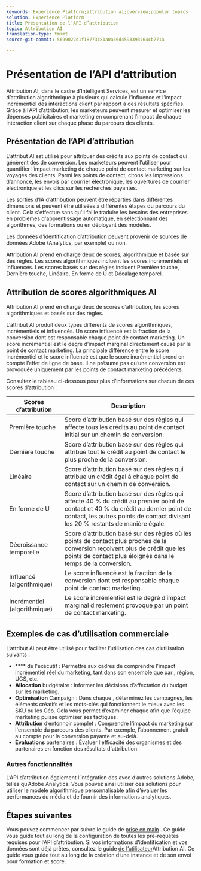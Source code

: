 ```yaml
---
keywords: Experience Platform;attribution ai;overview;popular topics
solution: Experience Platform
title: Présentation de l’API d’attribution
topic: Attribution AI
translation-type: tm+mt
source-git-commit: 5699022d1f18773c81a0a36d4593393764cb771a

---
```



# Présentation de l’API d’attribution

Attribution AI, dans le cadre d’Intelligent Services, est un service d’attribution algorithmique à plusieurs qui calcule l’influence et l’impact incrémentiel des interactions client par rapport à des résultats spécifiés. Grâce à l’API d’attribution, les marketeurs peuvent mesurer et optimiser les dépenses publicitaires et marketing en comprenant l’impact de chaque interaction client sur chaque phase du parcours des clients.

## Présentation de l’API d’attribution

L’attribut AI est utilisé pour attribuer des crédits aux points de contact qui génèrent des  de conversion. Les marketeurs peuvent l’utiliser pour quantifier l’impact marketing de chaque point de contact marketing sur les voyages des clients. Parmi les points de contact, citons les impressions d’annonce, les envois par courrier électronique, les ouvertures de courrier électronique et les clics sur les recherches payantes.

Les sorties d’IA d’attribution peuvent être réparties dans différentes dimensions et peuvent être utilisées à différentes étapes du parcours du client. Cela s&#39;effectue sans qu&#39;il faille traduire les besoins des entreprises en problèmes d&#39;apprentissage automatique, en sélectionnant des algorithmes, des formations ou en déployant des modèles.

Les données d’identification d’attribution peuvent provenir de sources de données Adobe (Analytics, par exemple) ou non.

Attribution AI prend en charge deux  de scores, algorithmique et basée sur des règles. Les scores algorithmiques incluent les scores incrémentiels et influencés. Les scores basés sur des règles incluent Première touche, Dernière touche, Linéaire, En forme de U et Décalage temporel.

## Attribution de scores algorithmiques AI

Attribution AI prend en charge deux  de scores d’attribution, les scores algorithmiques et basés sur des règles.

L’attribut AI produit deux types différents de scores algorithmiques, incrémentiels et influencés. Un score influencé est la fraction de la conversion dont est responsable chaque point de contact marketing. Un score incrémentiel est le degré d’impact marginal directement causé par le point de contact marketing. La principale différence entre le score incrémentiel et le score influencé est que le score incrémentiel prend en compte l’effet de ligne de base. Il ne présume pas qu’une conversion est provoquée uniquement par les points de contact marketing précédents.

Consultez le tableau ci-dessous pour plus d’informations sur chacun de ces scores d’attribution :

| Scores d’attribution | Description |
| ----- | ----------- |
| Première touche | Score d’attribution basé sur des règles qui affecte tous les crédits au point de contact initial sur un chemin de conversion. |
| Dernière touche | Score d’attribution basé sur des règles qui attribue tout le crédit au point de contact le plus proche de la conversion. |
| Linéaire | Score d’attribution basé sur des règles qui attribue un crédit égal à chaque point de contact sur un chemin de conversion. |
| En forme de U | Score d’attribution basé sur des règles qui affecte 40 % du crédit au premier point de contact et 40 % du crédit au dernier point de contact, les autres points de contact divisant les 20 % restants de manière égale. |
| Décroissance temporelle | Score d’attribution basé sur des règles où les points de contact plus proches de la conversion reçoivent plus de crédit que les points de contact plus éloignés dans le temps de la conversion. |
| Influencé (algorithmique) | Le score influencé est la fraction de la conversion dont est responsable chaque point de contact marketing. |
| Incrémentiel (algorithmique) | Le score incrémentiel est le degré d’impact marginal directement provoqué par un point de contact marketing. |

## Exemples de cas d’utilisation commerciale

L’attribut AI peut être utilisé pour faciliter l’utilisation des cas d’utilisation suivants :

- **** de l&#39;exécutif : Permettre aux cadres de comprendre l&#39;impact incrémentiel réel du marketing, tant dans son ensemble que par , région, UGS, etc.
- **Allocation** budgétaire : Informer les décisions d’affectation du budget sur les  marketing.
- **Optimisation** Campaign : Dans chaque , déterminez les campagnes, les éléments créatifs et les mots-clés qui fonctionnent le mieux avec les SKU ou les Géo. Cela vous permet d’examiner chaque  afin que l’équipe marketing puisse optimiser ses tactiques.
- **Attribution** d’entonnoir complet : Comprendre l&#39;impact du marketing sur l&#39;ensemble du parcours des clients. Par exemple, l’abonnement gratuit au compte pour la conversion payante et au-delà.
- **Évaluations** partenaires : Évaluer l&#39;efficacité des organismes et des partenaires en fonction des résultats d&#39;attribution.

### Autres fonctionnalités

L’API d’attribution  également l’intégration  des avec d’autres solutions Adobe, telles qu’Adobe Analytics. Vous pouvez ainsi utiliser ces solutions pour utiliser le modèle algorithmique personnalisable afin d’évaluer les performances du média et de fournir des informations analytiques.

## Étapes suivantes

Vous pouvez commencer par suivre le guide de [prise en main](./getting-started.md) . Ce guide vous guide tout au long de la configuration de toutes les pré-requêtes requises pour l’API d’attribution. Si vos informations d’identification et vos données sont déjà prêtes, consultez le guide [de l’utilisateur](./user-guide.md)Attribution AI. Ce guide vous guide tout au long de la création d’une instance et de son envoi pour formation et score.